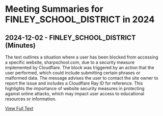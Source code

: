 # Meeting Summaries for FINLEY_SCHOOL_DISTRICT in 2024

## 2024-12-02 - FINLEY_SCHOOL_DISTRICT (Minutes)

The text outlines a situation where a user has been blocked from accessing a specific website, sharpschool.com, due to a security measure implemented by Cloudflare. The block was triggered by an action that the user performed, which could include submitting certain phrases or malformed data. The message advises the user to contact the site owner to report the issue and includes a Cloudflare Ray ID for reference. This highlights the importance of website security measures in protecting against online attacks, which may impact user access to educational resources or information.

[View Full Text](https://raw.githubusercontent.com/VoronoiPerspectives/WashingtonStateSchoolBoardExplorer/refs/heads/main/data/countries/usa/states/wa/counties/benton/school_boards/finley_school_district/2024/processed/2024-12-02-minutes.txt)

